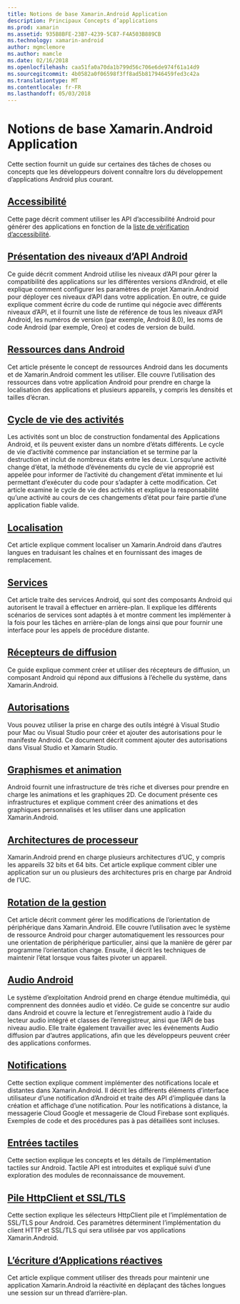 ```yaml
---
title: Notions de base Xamarin.Android Application
description: Principaux Concepts d’applications
ms.prod: xamarin
ms.assetid: 935B8BFE-23B7-4239-5C87-F4A503B889CB
ms.technology: xamarin-android
author: mgmclemore
ms.author: mamcle
ms.date: 02/16/2018
ms.openlocfilehash: caa51fa0a70da1b799d56c706e6de974f61a14d9
ms.sourcegitcommit: 4b0582a0f06598f3ff8ad5b817946459fed3c42a
ms.translationtype: MT
ms.contentlocale: fr-FR
ms.lasthandoff: 05/03/2018
---
```

# <a name="xamarinandroid-application-fundamentals"></a>Notions de base Xamarin.Android Application

Cette section fournit un guide sur certaines des tâches de choses ou concepts que les développeurs doivent connaître lors du développement d’applications Android plus courant.

## <a name="accessibilityandroidapp-fundamentalsaccessibilitymd"></a>[Accessibilité](~/android/app-fundamentals/accessibility.md)

Cette page décrit comment utiliser les API d’accessibilité Android pour générer des applications en fonction de la [liste de vérification d’accessibilité](~/cross-platform/app-fundamentals/accessibility.md).

##  <a name="understanding-android-api-levelsandroidapp-fundamentalsandroid-api-levelsmd"></a>[Présentation des niveaux d’API Android](~/android/app-fundamentals/android-api-levels.md)

Ce guide décrit comment Android utilise les niveaux d’API pour gérer la compatibilité des applications sur les différentes versions d’Android, et elle explique comment configurer les paramètres de projet Xamarin.Android pour déployer ces niveaux d’API dans votre application. En outre, ce guide explique comment écrire du code de runtime qui négocie avec différents niveaux d’API, et il fournit une liste de référence de tous les niveaux d’API Android, les numéros de version (par exemple, Android 8.0), les noms de code Android (par exemple, Oreo) et codes de version de build.



##  <a name="resources-in-androidandroidapp-fundamentalsresources-in-androidindexmd"></a>[Ressources dans Android](~/android/app-fundamentals/resources-in-android/index.md)

Cet article présente le concept de ressources Android dans les documents et de Xamarin.Android comment les utiliser. Elle couvre l’utilisation des ressources dans votre application Android pour prendre en charge la localisation des applications et plusieurs appareils, y compris les densités et tailles d’écran.




##  <a name="activity-lifecycleandroidapp-fundamentalsactivity-lifecycleindexmd"></a>[Cycle de vie des activités](~/android/app-fundamentals/activity-lifecycle/index.md)

Les activités sont un bloc de construction fondamental des Applications Android, et ils peuvent exister dans un nombre d’états différents. Le cycle de vie d’activité commence par instanciation et se termine par la destruction et inclut de nombreux états entre les deux. Lorsqu’une activité change d’état, la méthode d’événements du cycle de vie approprié est appelée pour informer de l’activité du changement d’état imminente et lui permettant d’exécuter du code pour s’adapter à cette modification. Cet article examine le cycle de vie des activités et explique la responsabilité qu’une activité au cours de ces changements d’état pour faire partie d’une application fiable valide.

##  <a name="localizationandroidapp-fundamentalslocalizationmd"></a>[Localisation](~/android/app-fundamentals/localization.md)

Cet article explique comment localiser un Xamarin.Android dans d’autres langues en traduisant les chaînes et en fournissant des images de remplacement.

## <a name="servicesandroidapp-fundamentalsservicesindexmd"></a>[Services](~/android/app-fundamentals/services/index.md)

Cet article traite des services Android, qui sont des composants Android qui autorisent le travail à effectuer en arrière-plan. Il explique les différents scénarios de services sont adaptés à et montre comment les implémenter à la fois pour les tâches en arrière-plan de longs ainsi que pour fournir une interface pour les appels de procédure distante.

## <a name="broadcast-receiversandroidapp-fundamentalsbroadcast-receiversmd"></a>[Récepteurs de diffusion](~/android/app-fundamentals/broadcast-receivers.md)

Ce guide explique comment créer et utiliser des récepteurs de diffusion, un composant Android qui répond aux diffusions à l’échelle du système, dans Xamarin.Android.



##  <a name="permissionsandroidapp-fundamentalspermissionsmd"></a>[Autorisations](~/android/app-fundamentals/permissions.md)

Vous pouvez utiliser la prise en charge des outils intégré à Visual Studio pour Mac ou Visual Studio pour créer et ajouter des autorisations pour le manifeste Android. Ce document décrit comment ajouter des autorisations dans Visual Studio et Xamarin Studio.



##  <a name="graphics-and-animationandroidapp-fundamentalsgraphics-and-animationmd"></a>[Graphismes et animation](~/android/app-fundamentals/graphics-and-animation.md)

Android fournit une infrastructure de très riche et diverses pour prendre en charge les animations et les graphiques 2D. Ce document présente ces infrastructures et explique comment créer des animations et des graphiques personnalisés et les utiliser dans une application Xamarin.Android.


##  <a name="cpu-architecturesandroidapp-fundamentalscpu-architecturesmd"></a>[Architectures de processeur](~/android/app-fundamentals/cpu-architectures.md)

Xamarin.Android prend en charge plusieurs architectures d’UC, y compris les appareils 32 bits et 64 bits. Cet article explique comment cibler une application sur un ou plusieurs des architectures pris en charge par Android de l’UC.




##  <a name="handling-rotationandroidapp-fundamentalshandling-rotationmd"></a>[Rotation de la gestion](~/android/app-fundamentals/handling-rotation.md)

Cet article décrit comment gérer les modifications de l’orientation de périphérique dans Xamarin.Android. Elle couvre l’utilisation avec le système de ressource Android pour charger automatiquement les ressources pour une orientation de périphérique particulier, ainsi que la manière de gérer par programme l’orientation change. Ensuite, il décrit les techniques de maintenir l’état lorsque vous faites pivoter un appareil.



##  <a name="android-audioandroidapp-fundamentalsandroid-audiomd"></a>[Audio Android](~/android/app-fundamentals/android-audio.md)

Le système d’exploitation Android prend en charge étendue multimédia, qui comprennent des données audio et vidéo. Ce guide se concentre sur audio dans Android et couvre la lecture et l’enregistrement audio à l’aide du lecteur audio intégré et classes de l’enregistreur, ainsi que l’API de bas niveau audio. Elle traite également travailler avec les événements Audio diffusion par d’autres applications, afin que les développeurs peuvent créer des applications conformes.




##  <a name="notificationsandroidapp-fundamentalsnotificationsindexmd"></a>[Notifications](~/android/app-fundamentals/notifications/index.md)

Cette section explique comment implémenter des notifications locale et distantes dans Xamarin.Android. Il décrit les différents éléments d’interface utilisateur d’une notification d’Android et traite des API d’impliquée dans la création et affichage d’une notification. Pour les notifications à distance, la messagerie Cloud Google et messagerie de Cloud Firebase sont expliqués. Exemples de code et des procédures pas à pas détaillées sont incluses.



##  <a name="touchandroidapp-fundamentalstouchindexmd"></a>[Entrées tactiles](~/android/app-fundamentals/touch/index.md)

Cette section explique les concepts et les détails de l’implémentation tactiles sur Android. Tactile API est introduites et expliqué suivi d’une exploration des modules de reconnaissance de mouvement.



##  <a name="httpclient-stack-and-ssltlsandroidapp-fundamentalshttp-stackmd"></a>[Pile HttpClient et SSL/TLS](~/android/app-fundamentals/http-stack.md)

Cette section explique les sélecteurs HttpClient pile et l’implémentation de SSL/TLS pour Android. Ces paramètres déterminent l’implémentation du client HTTP et SSL/TLS qui sera utilisée par vos applications Xamarin.Android.


##  <a name="writing-responsive-applicationswriting-responsive-appsmd"></a>[L’écriture d’Applications réactives](writing-responsive-apps.md)

Cet article explique comment utiliser des threads pour maintenir une application Xamarin.Android la réactivité en déplaçant des tâches longues une session sur un thread d’arrière-plan.